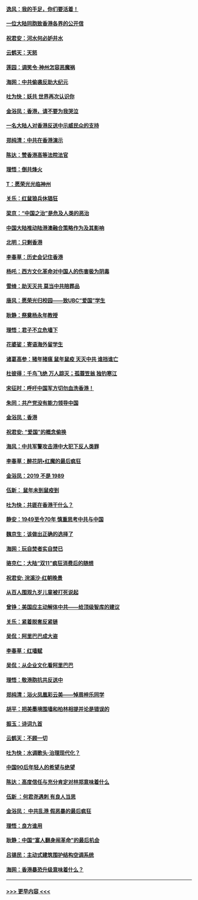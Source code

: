 #### [逸风：我的手足，你们要活着！](../pages/nsc993/n11676352.md?t=11240711) 
#### [一位大陆同胞致香港各界的公开信](../pages/nsc993/n11675761.md?t=11240711) 
#### [祝君安：河水何必妒井水](../pages/nsc993/n11675746.md?t=11240711) 
#### [云鹤天：天怒](../pages/nsc993/n11675718.md?t=11240711) 
#### [莲园：调笑令‧神州怎容恶魔祸](../pages/nsc993/n11675648.md?t=11240711) 
#### [海网：中共偷袭反助大纪元](../pages/nsc993/n11673515.md?t=11240711) 
#### [吐为快：妖共 世界再次认识你](../pages/nsc993/n11673506.md?t=11240711) 
#### [金浴凤：香港，请不要为我哭泣](../pages/nsc993/n11673248.md?t=11240711) 
#### [一名大陆人对香港反送中示威民众的支持](../pages/nsc993/n11672615.md?t=11240711) 
#### [郑纯清：中共在香港演示](../pages/nsc993/n11670539.md?t=11240711) 
#### [陈达：赞香港高等法院法官](../pages/nsc993/n11669542.md?t=11240711) 
#### [理悟：倒共烽火](../pages/nsc993/n11668844.md?t=11240711) 
#### [T：愿荣光光临神州](../pages/nsc993/n11668421.md?t=11240711) 
#### [关乐：红鼠狼兵休猖狂](../pages/nsc993/n11668378.md?t=11240711) 
#### [梁京：“中国之治”是危及人类的恶治](../pages/nsc993/n11668328.md?t=11240711) 
#### [中国大陆推动陆港澳融合策略作为及其影响](../pages/nsc993/n11668157.md?t=11240711) 
#### [北明：只剩香港](../pages/nsc993/n11668002.md?t=11240711) 
#### [李春草：历史会记住香港](../pages/nsc993/n11667927.md?t=11240711) 
#### [杨吒：西方文化革命对中国人的伤害极为阴毒](../pages/nsc993/n11664521.md?t=11240711) 
#### [雪绮：助天灭共 莫当中共陪葬品](../pages/nsc993/n11662650.md?t=11240711) 
#### [唐风：愿荣光归校园——致UBC“爱国”学生](../pages/nsc993/n11662194.md?t=11240711) 
#### [耿静：祭奠杨永年教授](../pages/nsc993/n11662514.md?t=11240711) 
#### [理悟：君子不立危墙下](../pages/nsc993/n11662172.md?t=11240711) 
#### [花婆娑：寄语海外留学生](../pages/nsc993/n11662121.md?t=11240711) 
#### [诸葛高参：猪年猪瘟 鼠年鼠疫 天灭中共 谁挡谁亡](../pages/nsc993/n11661980.md?t=11240711) 
#### [杜彼得：千鸟飞绝 万人踪灭；孤蓑笠翁 独钓寒江](../pages/nsc993/n11661170.md?t=11240711) 
#### [宋征时：呼吁中国军方切勿血洗香港！](../pages/nsc993/n11415318.md?t=11240711) 
#### [朱同：共产党没有能力领导中国](../pages/nsc993/n11660421.md?t=11240711) 
#### [金浴凤：香港](../pages/nsc993/n11660419.md?t=11240711) 
#### [祝君安: “爱国”的概念偷换](../pages/nsc993/n11659706.md?t=11240711) 
#### [海风：中共军警攻击港中大犯下反人类罪](../pages/nsc993/n11659632.md?t=11240711) 
#### [李春草：醉花阴•红魔的最后疯狂](../pages/nsc993/n11659287.md?t=11240711) 
#### [金浴凤：2019 不是 1989](../pages/nsc993/n11657663.md?t=11240711) 
#### [伍新： 鼠年未到鼠疫到](../pages/nsc993/n11655098.md?t=11240711) 
#### [吐为快：共匪在香港干什么？](../pages/nsc993/n11654891.md?t=11240711) 
#### [静安：1949至今70年 慎重思考中共与中国](../pages/nsc993/n11651244.md?t=11240711) 
#### [魏京生：该做出正确的选择了](../pages/nsc993/n11653084.md?t=11240711) 
#### [海网：玩自焚者实自焚已](../pages/nsc993/n11652423.md?t=11240711) 
#### [骆克仁：大陆“双11”疯狂消费后的随想](../pages/nsc993/n11652305.md?t=11240711) 
#### [祝君安: 浣溪沙·红朝晚景](../pages/nsc993/n11652258.md?t=11240711) 
#### [从百人围观九岁儿童被打死说起](../pages/nsc993/n11651030.md?t=11240711) 
#### [曾铮：美国应主动解体中共——给顶级智库的建议](../pages/nsc993/n11649888.md?t=11240711) 
#### [关乐：紧着脱套反紧链](../pages/nsc993/n11649069.md?t=11240711) 
#### [吴侃：阿里巴巴成大盗](../pages/nsc993/n11645523.md?t=11240711) 
#### [李春草：红墙赋](../pages/nsc993/n11646389.md?t=11240711) 
#### [吴侃：从企业文化看阿里巴巴](../pages/nsc993/n11645476.md?t=11240711) 
#### [理悟：敬港胞抗共反送中](../pages/nsc993/n11645466.md?t=11240711) 
#### [郑纯清：浴火凤凰彩云美——悼周梓乐同学](../pages/nsc993/n11645155.md?t=11240711) 
#### [胡平：把美墨境围墙和柏林相提并论是错误的](../pages/nsc993/n11645134.md?t=11240711) 
#### [振玉：诗词九首](../pages/nsc993/n11644081.md?t=11240711) 
#### [云鹤天：不顾一切](../pages/nsc993/n11643508.md?t=11240711) 
#### [吐为快：水调歌头·治理现代化？](../pages/nsc993/n11643485.md?t=11240711) 
#### [中国90后年轻人的希望与绝望](../pages/nsc993/n11642317.md?t=11240711) 
#### [陈达：高度信任与充分肯定对林郑意味着什么](../pages/nsc993/n11641441.md?t=11240711) 
#### [伍新 ：何君尧遇刺 有良人当思](../pages/nsc993/n11641503.md?t=11240711) 
#### [金浴凤： 中共乱港  假恶暴的最后疯狂](../pages/nsc993/n11641495.md?t=11240711) 
#### [理悟：良方谁用](../pages/nsc993/n11641463.md?t=11240711) 
#### [耿静：中国“富人翻身闹革命”的最后机会](../pages/nsc993/n11640655.md?t=11240711) 
#### [吕锡民：主动式建筑围护结构空调系统](../pages/nsc993/n11640168.md?t=11240711) 
#### [海网：香港暴恐升级意味着什么？](../pages/nsc993/n11635904.md?t=11240711) 

----
#### [ >>> 更早内容 <<< ](../indexes/nsc993-earlier.md)
